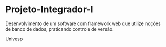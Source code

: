 # Projeto-Integrador-I
Desenvolvimento de um software com framework web que utilize noções de banco de dados, praticando controle de versão.

Univesp 
